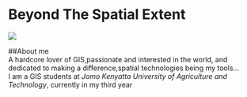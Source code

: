 # Beyond The Spatial Extent
![](http://geosymp.com/wp-content/uploads/ultimatemember/18/profile_photo-190.jpg?1486153233)

##About me  
A hardcore lover of GIS,passionate and interested in the world, and dedicated to making a difference,spatial technologies being my tools...  
I am a GIS students at _Jomo Kenyatta University of Agriculture and Technology_, currently in my third year
